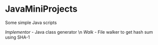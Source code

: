 # JavaMiniProjects
Some simple Java scripts

*Implementor* - Java class generator \n
*Walk* - File walker to get hash sum using SHA-1
